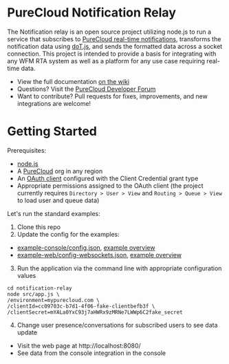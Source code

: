 # PureCloud Notification Relay

The Notification relay is an open source project utilizing node.js to run a service that subscribes to [PureCloud real-time notifications](https://developer.mypurecloud.com/api/rest/v2/notifications/index.html), transforms the notification data using [doT.js](http://olado.github.io/doT/), and sends the formatted data across a socket connection. This project is intended to provide a basis for integrating with any WFM RTA system as well as a platform for any use case requiring real-time data.

* View the full documentation [on the wiki](https://github.com/MyPureCloud/notification-relay/wiki)
* Questions? Visit the [PureCloud Developer Forum](https://developer.mypurecloud.com/forum/c/purecloud-integrations)
* Want to contribute? Pull requests for fixes, improvements, and new integrations are welcome!

# Getting Started

Prerequisites:

* [node.js](https://nodejs.org/)
* A [PureCloud](https://mypurecloud.com) org in any region
* An [OAuth client](https://developer.mypurecloud.com/api/rest/authorization/create-oauth-client-id.html) configured with the Client Credential grant type
* Appropriate permissions assigned to the OAuth client (the project currently requires `Directory > User > View` and `Routing > Queue > View` to load user and queue data)

Let's run the standard examples:

1. Clone this repo
2. Update the config for the examples:
  * [example-console/config.json](https://github.com/MyPureCloud/notification-relay/blob/master/src/config/example-console/config.json), [example overview](https://github.com/MyPureCloud/notification-relay/wiki/Example-%7C-console)
  * [example-web/config-websockets.json](https://github.com/MyPureCloud/notification-relay/blob/master/src/config/example-web/config-websockets.json), [example overview](https://github.com/MyPureCloud/notification-relay/wiki/Example-%7C-web)
3. Run the application via the command line with appropriate configuration values

```
cd notification-relay
node src/app.js \
/environment=mypurecloud.com \
/clientId=cc09703c-b7d1-4f06-fake-clientbefb3f \
/clientSecret=mYALa0YxC93j7aHWRx9zMRNe7LWWp6C2fake_secret
```

4. Change user presence/conversations for subscribed users to see data update
  * Visit the web page at http://localhost:8080/
  * See data from the console integration in the console
